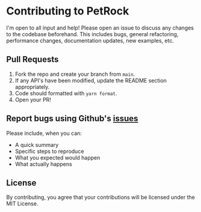 # Contributing to PetRock
I'm open to all input and help! Please open an issue to discuss any changes to the codebase beforehand. This includes
bugs, general refactoring, performance changes, documentation updates, new examples, etc.

## Pull Requests
1. Fork the repo and create your branch from `main`.
2. If any API's have been modified, update the README section appropriately.
3. Code should formatted with `yarn format`.
4. Open your PR!

## Report bugs using Github's [issues](https://github.com/robertwayne/petrock/issues)
Please include, when you can:
- A quick summary
- Specific steps to reproduce
- What you expected would happen
- What actually happens

## License
By contributing, you agree that your contributions will be licensed under the MIT License.
